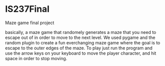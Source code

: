 # IS237Final
Maze game final project

basically, a maze game that randomely generates a maze that you need to escape out of in order to move to the next level.
We used pygame and the random plugin to create a fun everchanging maze game where the goal is to escape to the outer edges of the maze.
To play just run the program and use the arrow keys on your keyboard to move the player character, and hit space in order to stop moving.
